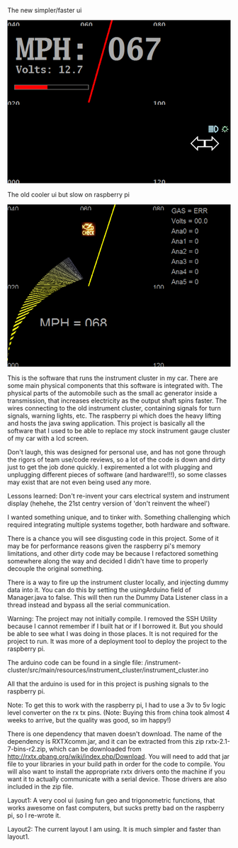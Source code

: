 The new simpler/faster ui

![Alt text](/cover.png?raw=true "New UI")

The old cooler ui but slow on raspberry pi

![Alt text](/old-ui.png?raw=true "New UI")


This is the software that runs the instrument cluster in my car. There are some main physical components that this software is integrated with. The physical parts of the automobile such as the small ac generator inside a transmission, that increases electricity as the output shaft spins faster. The wires connecting to the old instrument cluster, containing signals for turn signals, warning lights, etc. The raspberry pi which does the heavy lifting and hosts the java swing application. This project is basically all the software that I used to be able to replace my stock instrument gauge cluster of my car with a lcd screen.

Don't laugh, this was designed for personal use, and has not gone through the rigors of team use/code reviews, so a lot of the code is down and dirty just to get the job done quickly. I expiremented a lot with plugging and unplugging different pieces of software (and hardware!!!), so some classes may exist that are not even being used any more.

Lessons learned:
Don't re-invent your cars electrical system and instrument display (hehehe, the 21st centry version of 'don't reinvent the wheel')

I wanted something unique, and to tinker with. Something challenging which required integrating multiple systems together, both hardware and software.

There is a chance you will see disgusting code in this project. Some of it may be for performance reasons given the raspberry pi's memory limitations, and other dirty code may be because I refactored something somewhere along the way and decided I didn't have time to properly decouple the original something.

There is a way to fire up the instrument cluster locally, and injecting dummy data into it. You can do this by setting the usingArduino field of Manager.java to false. This will then run the Dummy Data Listener class in a thread instead and bypass all the serial communication.

Warning: The project may not initially compile. I removed the SSH Utility because I cannot remember if I built hat or if I borrowed it. But you should be able to see what I was doing in those places. It is not required for the project to run. It was more of a deployment tool to deploy the project to the raspberry pi.

The arduino code can be found in a single file:
/instrument-cluster/src/main/resources/instrument_cluster/instrument_cluster.ino

All that the arduino is used for in this project is pushing signals to the raspberry pi.

Note: To get this to work with the raspberry pi, I had to use a 3v to 5v logic level converter on the rx tx pins.
(Note: Buying this from china took almost 4 weeks to arrive, but the quality was good, so im happy!)

There is one dependency that maven doesn't download. The name of the dependency is 
RXTXcomm.jar, and it can be extracted from this zip rxtx-2.1-7-bins-r2.zip, which can be downloaded from http://rxtx.qbang.org/wiki/index.php/Download. You will need to add that jar file to your libraries in your build path in order for the code to compile. You will also want to install the appropriate rxtx drivers onto the machine if you want it to actually communicate with a serial device. Those drivers are also included in the zip file.

Layout1: A very cool ui (using fun geo and trigonometric functions, that works awesome on fast computers, but sucks pretty bad on the raspberry pi, so I re-wrote it.

Layout2: The current layout I am using. It is much simpler and faster than layout1.
